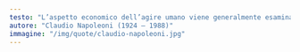 ```yaml
---
testo: "L’aspetto economico dell’agire umano viene generalmente esaminato, dalla scienza economica, prendendo in considerazione gli uomini in quanto membri di una società; di qui il nome di economia politica, con il quale assai spesso la scienza economica è pure designata."
autore: "Claudio Napoleoni (1924 – 1988)"
immagine: "/img/quote/claudio-napoleoni.jpg"
---
```


